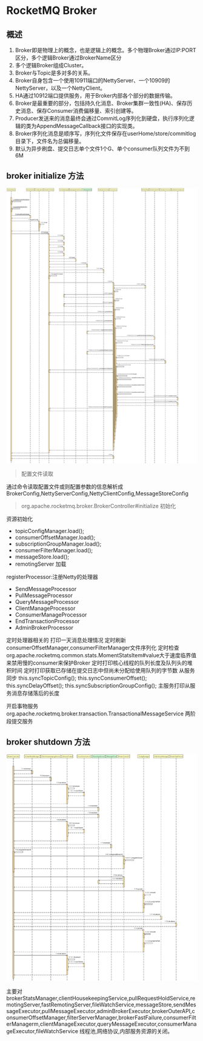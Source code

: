 # RocketMQ Broker

## 概述

1. Broker即是物理上的概念，也是逻辑上的概念。多个物理Broker通过IP:PORT区分，多个逻辑Broker通过BrokerName区分
1. 多个逻辑Broker组成Cluster。
1. Broker与Topic是多对多的关系。
1. Broker自身包含一个使用10911端口的NettyServer、一个10909的NettyServer，以及一个NettyClient。
1. HA通过10912端口提供服务，用于Broker内部各个部分的数据传输。
1. Broker是最重要的部分，包括持久化消息、Broker集群一致性(HA)、保存历史消息、保存Consumer消费偏移量、索引创建等。
1. Producer发送来的消息最终会通过CommitLog序列化到硬盘，执行序列化逻辑的类为AppendMessageCallback接口的实现类。
1. Broker序列化消息是顺序写，序列化文件保存在userHome/store/commitlog目录下，文件名为总偏移量。
1. 默认为异步刷盘、提交日志单个文件1个G、单个consumer队列文件为不到6M

## broker initialize 方法

![avatar](/学习知识/图片/rocketmq/源码/BrokerStartup.createBrokerController.png)

> 配置文件读取

通过命令读取配置文件或则配置参数的信息解析成BrokerConfig,NettyServerConfig,NettyClientConfig,MessageStoreConfig

>org.apache.rocketmq.broker.BrokerController#initialize 初始化

资源初始化

* topicConfigManager.load();
* consumerOffsetManager.load();
* subscriptionGroupManager.load();
* consumerFilterManager.load();
* messageStore.load();
* remotingServer 加载

registerProcessor:注册Netty的处理器

* SendMessageProcessor
* PullMessageProcessor
* QueryMessageProcessor
* ClientManageProcessor
* ConsumerManageProcessor
* EndTransactionProcessor
* AdminBrokerProcessor

定时处理器相关的
打印一天消息处理情况
定时刷新consumerOffsetManager,consumerFilterManager文件序列化
定时检查org.apache.rocketmq.common.stats.MomentStatsItem#value大于速度临界值来禁用慢的consumer来保护Broker
定时打印核心线程的队列长度及队列头的堆积时间
定时打印获取已存储在提交日志中但尚未分配给使用队列的字节数
从服务同步
this.syncTopicConfig();
this.syncConsumerOffset();
this.syncDelayOffset();
this.syncSubscriptionGroupConfig();
主服务打印从服务消息存储落后的长度

开启事物服务org.apache.rocketmq.broker.transaction.TransactionalMessageService
两阶段提交服务

## broker shutdown 方法

![avatar](/学习知识/图片/rocketmq/源码/BrokerShutdown.png)

主要对brokerStatsManager,clientHousekeepingService,pullRequestHoldService,remotingServer,fastRemotingServer,fileWatchService,messageStore,sendMessageExecutor,pullMessageExecutor,adminBrokerExecutor,brokerOuterAPI,consumerOffsetManager,filterServerManager,brokerFastFailure,consumerFilterManagerm,clientManageExecutor,queryMessageExecutor,consumerManageExecutor,fileWatchService 线程池,网络协议,内部服务资源的关闭。